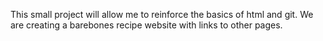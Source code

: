 This small project will allow me to reinforce the basics of html and git. We are creating a barebones recipe website with links to other pages.